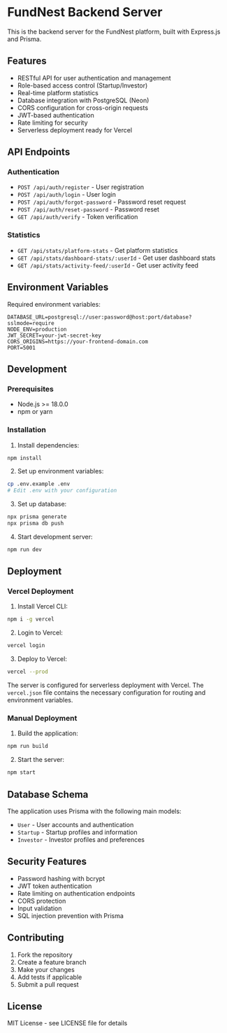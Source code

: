 # FundNest Backend Server

This is the backend server for the FundNest platform, built with Express.js and Prisma.

## Features

- RESTful API for user authentication and management
- Role-based access control (Startup/Investor)
- Real-time platform statistics
- Database integration with PostgreSQL (Neon)
- CORS configuration for cross-origin requests
- JWT-based authentication
- Rate limiting for security
- Serverless deployment ready for Vercel

## API Endpoints

### Authentication
- `POST /api/auth/register` - User registration
- `POST /api/auth/login` - User login
- `POST /api/auth/forgot-password` - Password reset request
- `POST /api/auth/reset-password` - Password reset
- `GET /api/auth/verify` - Token verification

### Statistics
- `GET /api/stats/platform-stats` - Get platform statistics
- `GET /api/stats/dashboard-stats/:userId` - Get user dashboard stats
- `GET /api/stats/activity-feed/:userId` - Get user activity feed

## Environment Variables

Required environment variables:

```env
DATABASE_URL=postgresql://user:password@host:port/database?sslmode=require
NODE_ENV=production
JWT_SECRET=your-jwt-secret-key
CORS_ORIGINS=https://your-frontend-domain.com
PORT=5001
```

## Development

### Prerequisites
- Node.js >= 18.0.0
- npm or yarn

### Installation

1. Install dependencies:
```bash
npm install
```

2. Set up environment variables:
```bash
cp .env.example .env
# Edit .env with your configuration
```

3. Set up database:
```bash
npx prisma generate
npx prisma db push
```

4. Start development server:
```bash
npm run dev
```

## Deployment

### Vercel Deployment

1. Install Vercel CLI:
```bash
npm i -g vercel
```

2. Login to Vercel:
```bash
vercel login
```

3. Deploy to Vercel:
```bash
vercel --prod
```

The server is configured for serverless deployment with Vercel. The `vercel.json` file contains the necessary configuration for routing and environment variables.

### Manual Deployment

1. Build the application:
```bash
npm run build
```

2. Start the server:
```bash
npm start
```

## Database Schema

The application uses Prisma with the following main models:
- `User` - User accounts and authentication
- `Startup` - Startup profiles and information
- `Investor` - Investor profiles and preferences

## Security Features

- Password hashing with bcrypt
- JWT token authentication
- Rate limiting on authentication endpoints
- CORS protection
- Input validation
- SQL injection prevention with Prisma

## Contributing

1. Fork the repository
2. Create a feature branch
3. Make your changes
4. Add tests if applicable
5. Submit a pull request

## License

MIT License - see LICENSE file for details
